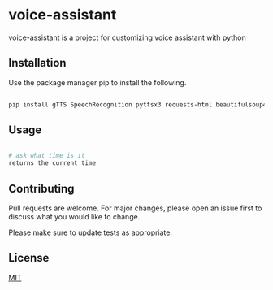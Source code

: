 # voice-assistant

voice-assistant is a project for customizing voice assistant with python

## Installation

Use the package manager pip to install the following.

```bash

pip install gTTS SpeechRecognition pyttsx3 requests-html beautifulsoup4 PyAudio

```

## Usage

```python

# ask what time is it
returns the current time

```

## Contributing
Pull requests are welcome. For major changes, please open an issue first to discuss what you would like to change.

Please make sure to update tests as appropriate.

## License
[MIT](https://choosealicense.com/licenses/mit/)
